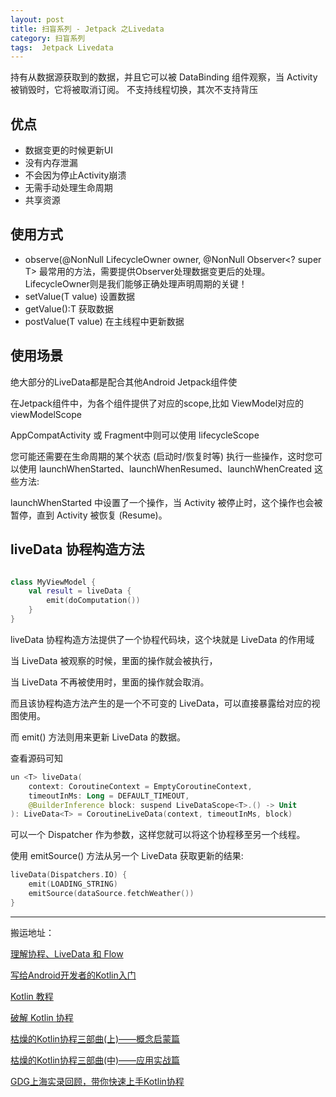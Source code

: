 ```yaml
---
layout: post
title: 扫盲系列 - Jetpack 之Livedata
category: 扫盲系列
tags:  Jetpack Livedata
---
```

<!-- * content -->
<!-- {:toc} -->

持有从数据源获取到的数据，并且它可以被 DataBinding 组件观察，当 Activity 被销毁时，它将被取消订阅。
不支持线程切换，其次不支持背压
## 优点
* 数据变更的时候更新UI
* 没有内存泄漏
* 不会因为停止Activity崩溃
* 无需手动处理生命周期
* 共享资源
## 使用方式
* observe(@NonNull LifecycleOwner owner, @NonNull Observer<? super T>
最常用的方法，需要提供Observer处理数据变更后的处理。LifecycleOwner则是我们能够正确处理声明周期的关键！
* setValue(T value) 设置数据
* getValue():T 获取数据
* postValue(T value) 在主线程中更新数据
## 使用场景

绝大部分的LiveData都是配合其他Android Jetpack组件使


在Jetpack组件中，为各个组件提供了对应的scope,比如
ViewModel对应的viewModelScope

AppCompatActivity 或 Fragment中则可以使用 lifecycleScope


您可能还需要在生命周期的某个状态 (启动时/恢复时等) 执行一些操作，这时您可以使用 launchWhenStarted、launchWhenResumed、launchWhenCreated 这些方法:

launchWhenStarted 中设置了一个操作，当 Activity 被停止时，这个操作也会被暂停，直到 Activity 被恢复 (Resume)。

## liveData 协程构造方法


```kotlin

class MyViewModel {
    val result = liveData {
        emit(doComputation())
    }
}
```
liveData 协程构造方法提供了一个协程代码块，这个块就是 LiveData 的作用域

当 LiveData 被观察的时候，里面的操作就会被执行，

当 LiveData 不再被使用时，里面的操作就会取消。

而且该协程构造方法产生的是一个不可变的 LiveData，可以直接暴露给对应的视图使用。

而 emit() 方法则用来更新 LiveData 的数据。

查看源码可知
```kotlin
un <T> liveData(
    context: CoroutineContext = EmptyCoroutineContext,
    timeoutInMs: Long = DEFAULT_TIMEOUT,
    @BuilderInference block: suspend LiveDataScope<T>.() -> Unit
): LiveData<T> = CoroutineLiveData(context, timeoutInMs, block)
```

可以一个 Dispatcher 作为参数，这样您就可以将这个协程移至另一个线程。


使用 emitSource() 方法从另一个 LiveData 获取更新的结果:

```kotlin
liveData(Dispatchers.IO) {
    emit(LOADING_STRING)
    emitSource(dataSource.fetchWeather())
}
```
- - - -
搬运地址：    

[理解协程、LiveData 和 Flow](https://www.jianshu.com/p/16aa5eaa60d7)

[写给Android开发者的Kotlin入门](https://www.cnblogs.com/it-tsz/p/10751332.html)

[Kotlin 教程](https://www.runoob.com/kotlin/kotlin-tutorial.html)

[破解 Kotlin 协程](https://juejin.im/user/2365804754513085/posts)

[枯燥的Kotlin协程三部曲(上)——概念启蒙篇](https://juejin.im/post/6854573213704912910)

[枯燥的Kotlin协程三部曲(中)——应用实战篇](https://juejin.im/post/6860464281272451080)

[GDG上海实录回顾，带你快速上手Kotlin协程](https://www.ershicimi.com/p/84a42a96313db61133eb10a37b703421)
